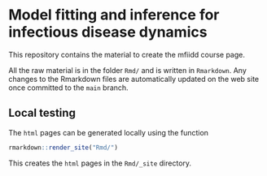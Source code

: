 
# Model fitting and inference for infectious disease dynamics

This repository contains the material to create the mfiidd course page.

All the raw material is in the folder `Rmd/` and is written in
`Rmarkdown`. Any changes to the Rmarkdown files are automatically
updated on the web site once committed to the `main` branch.

## Local testing

The `html` pages can be generated locally using the function

``` r
rmarkdown::render_site("Rmd/")
```

This creates the `html` pages in the `Rmd/_site` directory.
